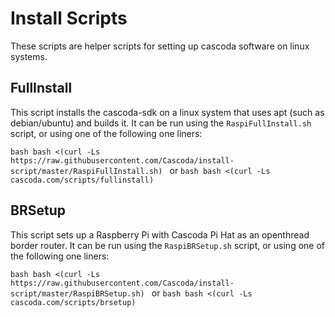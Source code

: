 # Install Scripts

These scripts are helper scripts for setting up cascoda software on linux systems.

## FullInstall

This script installs the cascoda-sdk on a linux system that uses apt (such as debian/ubuntu) and builds it. It can be run using the ``RaspiFullInstall.sh`` script, or using one of the following one liners:

``bash
bash <(curl -Ls https://raw.githubusercontent.com/Cascoda/install-script/master/RaspiFullInstall.sh)
``
or
``bash
bash <(curl -Ls cascoda.com/scripts/fullinstall)
``

## BRSetup

This script sets up a Raspberry Pi with Cascoda Pi Hat as an openthread border router. It can be run using the ``RaspiBRSetup.sh`` script, or using one of the following one liners:

``bash
bash <(curl -Ls https://raw.githubusercontent.com/Cascoda/install-script/master/RaspiBRSetup.sh)
``
or
``bash
bash <(curl -Ls cascoda.com/scripts/brsetup)
``

